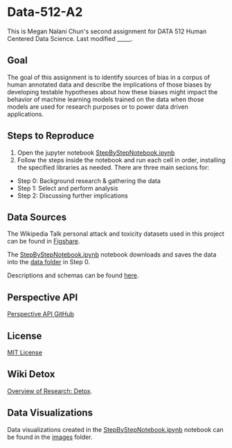 # Data-512-A2
This is Megan Nalani Chun's second assignment for DATA 512 Human Centered Data Science. Last modified _____.

## Goal
The goal of this assignment is to identify sources of bias in a corpus of human annotated data and describe the implications of those biases by developing testable hypotheses about how these biases might impact the behavior of machine learning models trained on the data when those models are used for research purposes or to power data driven applications. 

## Steps to Reproduce 
1. Open the jupyter notebook [StepByStepNotebook.ipynb](https://github.com/NalaniKai/data-512/blob/main/data-512-a2/StepByStepNotebook.ipynb)
2. Follow the steps inside the notebook and run each cell in order, installing the specified libraries as needed. There are three main secions for:
- Step 0: Background research & gathering the data
- Step 1: Select and perform analysis
- Step 2: Discussing further implications

## Data Sources
The Wikipedia Talk personal attack and toxicity datasets used in this project can be found in [Figshare](https://figshare.com/projects/Wikipedia_Talk/16731).  

The [StepByStepNotebook.ipynb](https://github.com/NalaniKai/data-512/blob/main/data-512-a2/StepByStepNotebook.ipynb) notebook downloads and saves the data into the [data folder](https://github.com/NalaniKai/data-512/tree/main/data-512-a2/data) in Step 0.

Descriptions and schemas can be found [here](https://meta.wikimedia.org/wiki/Research:Detox/Data_Release).

## Perspective API
[Perspective API GitHub](https://github.com/conversationai/perspectiveapi/wiki/perspective-hacks)

## License
[MIT License](https://github.com/NalaniKai/data-512/blob/main/data-512-a2/LICENSE)

## Wiki Detox
[Overview of Research: Detox](https://meta.wikimedia.org/wiki/Research:Detox).  

## Data Visualizations
Data visualizations created in the [StepByStepNotebook.ipynb](https://github.com/NalaniKai/data-512/blob/main/data-512-a2/StepByStepNotebook.ipynb) notebook can be found in the [images](___) folder. 